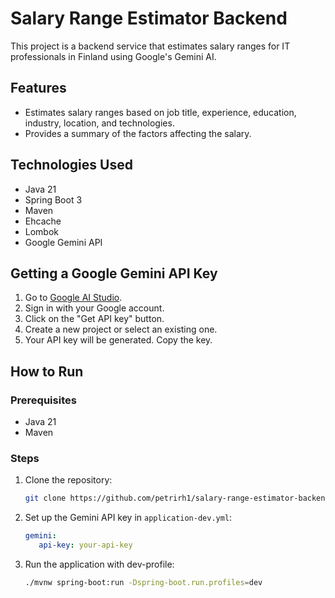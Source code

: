# Salary Range Estimator Backend

This project is a backend service that estimates salary ranges for IT professionals in Finland using Google's Gemini AI.

## Features

*   Estimates salary ranges based on job title, experience, education, industry, location, and technologies.
*   Provides a summary of the factors affecting the salary.

## Technologies Used

*   Java 21
*   Spring Boot 3
*   Maven
*   Ehcache
*   Lombok
*   Google Gemini API

## Getting a Google Gemini API Key

1.  Go to [Google AI Studio](https://aistudio.google.com/).
2.  Sign in with your Google account.
3.  Click on the "Get API key" button.
4.  Create a new project or select an existing one.
5.  Your API key will be generated. Copy the key.

## How to Run

### Prerequisites

*   Java 21
*   Maven

### Steps

1.  Clone the repository:
    ```bash
    git clone https://github.com/petrirh1/salary-range-estimator-backend.git
    ```
2.  Set up the Gemini API key in `application-dev.yml`:
    ```yaml
    gemini:
       api-key: your-api-key
    ```
3. Run the application with dev-profile:
    ```bash
    ./mvnw spring-boot:run -Dspring-boot.run.profiles=dev
    ```
